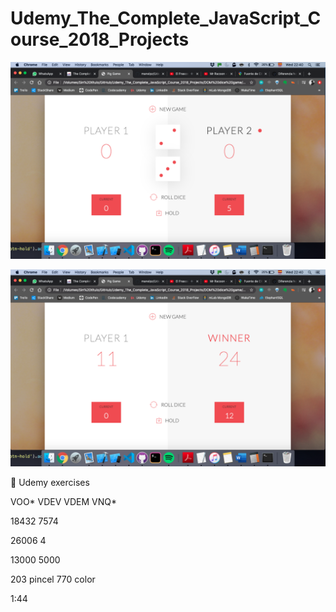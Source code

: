 # Udemy_The_Complete_JavaScript_Course_2018_Projects




![Alt text](https://github.com/manelpz/Udemy_The_Complete_JavaScript_Course_2018_Projects/blob/master/DOM%20dice%20game/1.png "Image dice")



![Alt text](https://github.com/manelpz/Udemy_The_Complete_JavaScript_Course_2018_Projects/blob/master/DOM%20dice%20game/2.png "Image dice")



💎 Udemy exercises 



VOO*
VDEV
VDEM
VNQ*


18432
 7574

26006
4





13000
 5000



203 pincel
770 color


1:44

